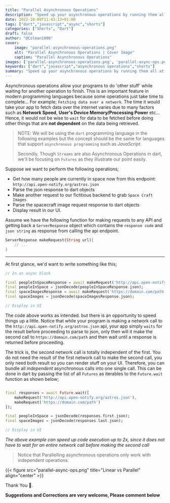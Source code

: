 ```yaml
---
title: "Parallel Asynchronous Operations"
description: "Speed up your asynchronous operations by running them all at once"
date: 2022-10-09T11:43:13+01:00
tags: ["dart","javascript","async","shorts"]
categories: ["Shorts", "Dart"]
draft: false
author: "@Colman1000"
cover:
    image: "parallel-asynchronous-operations.png"
    alt: "Parallel Asynchronous Operations | Cover Image"
    caption: "Parallel Asynchronous Operations"
images: ['parallel-asynchronous-operations.png', 'parallel-async-ops.png']
keywords: ["dart","javascript","asynchronous operations","shorts"]
summary: "Speed up your asynchronous operations by running them all at once"
---
```


Asynchronous operations allow your programs to do 'other stuff' while waiting for another operation to finish.
This is an important feature in modern programming languages because some operations just take time to complete... For
example; `Fetching data over a network`. The time it would take your app to fetch data over the internet varies due to
many factors such as **Network Speed**, **User's Device Memory/Processing Power** etc... Hence, it would not be wise to
`wait` for data to be fetched before doing other things that are **not dependent** on the data being retrieved.

> NOTE: We will be using the `dart` programming language in the following examples but the concept should be the same
> for languages that support `asynchronous programming` such as *JavaScript*.
>
> Secondly, Though `Streams` are also Asynchronous Operations in dart, we'll be focusing on `Futures` as they
> illustrate our point easily.

Suppose we want to perform the following operations;

* Get how many people are currently in space now from this endpoint: `http://api.open-notify.org/astros.json`
* Parse the json response to dart objects
* Make another request to our fictitious backend to grab `Space Craft Images`
* Parse the spacecraft image request response to dart objects
* Display result in our UI.

Assume we have the following function for making requests to any API and getting back a `ServerResponse` object which
contains the `response code` and `json string` as response from calling the api endpoint. 

```dart
ServerResponse makeRequest(String url){
    // ...
}
```

-----

At first glance, we'd want to write something like this;

```dart
// In an async block

final peopleInSpaceResponse = await makeRequest('http://api.open-notify.org/astros.json');
final peopleInSpace = jsonDecode(peopleInSpaceResponse.json);
final spaceImagesResponse = await makeRequest('https://domain.com/path');
final spaceImages = jsonDecode(spaceImagesResponse.json);

// Display in UI

```

The code above works as intended. but there is an opportunity to speed things up a little. 
Notice that while your program is making a network call to the `http://api.open-notify.org/astros.json` api,
your app simply `waits` for the result before proceeding to parse to json, only then will it make the second call to 
`https://domain.com/path` and then wait until a response is returned before proceeding.

The trick is, the second network call is totally independent of the first. You do not need the result of the first network 
call to make the second call, you only need both result so you can render stuff on your UI. Therefore, you can bundle all
*independent* asynchronous calls into one single call. This can be done in dart by passing the list
of all `Futures` as iterables to the `Future.wait` function as shown below;

```dart

final responses = await Future.wait([
    makeRequest('http://api.open-notify.org/astros.json'),
    makeRequest('https://domain.com/path')
]);

final peopleInSpace = jsonDecode(responses.first.json);
final spaceImages = jsonDecode(responses.last.json);

// Display in UI

```

*The above example can speed up code execution up to 2x, since it does not have to wait for an entire network call 
before making the second call* 

> Notice that Parallelling asynchronous operations only work with independent operations.


{{< figure src="parallel-async-ops.png" title="Linear vs Parallel" align="center" >}}


Thank You 🥳.

**Suggestions and Corrections are very welcome, Please comment below**